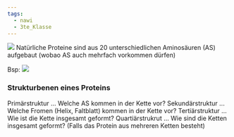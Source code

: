 ```yaml
---
tags:
  - nawi
  - 3te_Klasse
---
```

![](Aminosäuren%2009-12-2024-31.excalidraw.svg)
Natürliche Proteine sind aus 20 unterschiedlichen Aminosäuren (AS) aufgebaut (wobao AS auch mehrfach vorkommen dürfen)

Bsp:
![](Aminosäuren%2009-12-2024-35.excalidraw.svg)
### Strukturbenen eines Proteins

Primärstruktur ... Welche AS kommen in der Kette vor?
Sekundärstruktur ... Welche Fromen (Helix, Faltblatt) kommen in der Kette vor?
Tertiärstruktur ... Wie ist die Kette insgesamt geformt?
Quartiärstrukrut ... Wie sind die Ketten insgesamt geformt? (Falls das Protein aus mehreren Ketten besteht)